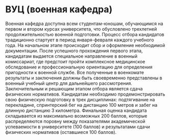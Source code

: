 # ВУЦ (военная кафедра)

Военная кафедра доступна всем студентам-юношам, обучающимся на первом и втором курсах университета, что обусловлено трехлетней продолжительностью военной подготовки. Процесс отбора кандидатов традиционно стартует в период января-февраля каждого учебного года. На начальном этапе происходит сбор и оформление необходимой документации. После успешного прохождения первого этапа, кандидатам выдается специальное направление в военный комиссариат, где предстоит пройти комплексное медицинское обследование и профессиональную ориентацию для определения пригодности к военной службе. Все полученные в военкомате результаты и заключения должны быть своевременно представлены в военный учебный центр для дальнейшего рассмотрения. Заключительным и решающим этапом отбора является сдача физических нормативов. Кандидатам необходимо продемонстрировать свою физическую подготовку в трех дисциплинах: подтягивание на перекладине, спринтерский бег на дистанцию 100 метров и забег на длинную дистанцию 3 километра. Финальная оценка кандидата складывается из максимально возможных 200 баллов, которые распределяются поровну между показателями академической успеваемости в университете (100 баллов) и результатами сдачи физических нормативов (оставшиеся 100 баллов).